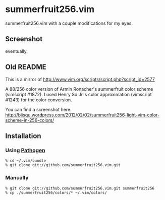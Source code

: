 # summerfruit256.vim

summerfruit256.vim with a couple modifications for my eyes.

## Screenshot

eventually.

## Old README

This is a mirror of http://www.vim.org/scripts/script.php?script_id=2577

A 88/256 color version of Armin Ronacher's summerfruit color scheme (vimscript #1872).  I used Henry So Jr.'s color approximation (vimscript #1243) for the color conversion. 

You can find a screenshot here: http://blisqu.wordpress.com/2012/02/02/summerfruit256-light-vim-color-scheme-in-256-colors/

## Installation

### Using [Pathogen](http://www.vim.org/scripts/script.php?script_id=2332)

    % cd ~/.vim/bundle
    % git clone git://github.com/summerfruit256.vim.git

### Manually

    % git clone git://github.com/summerfruit256.vim.git summerfruit256
    % cp ./summerfruit256/colors/* ~/.vim/colors/

